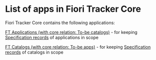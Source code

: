 # List of apps in Fiori Tracker Core

Fiori Tracker Core contains the following applications: 

[FT Applications (with core relation: To-be catalogs)](../../core/SPS03/apps.md) - for keeping [Specification records](../../specification-records.md) of applications in scope

[FT Catalogs (with core relation: To-be apps)](../../core/SPS03/cats.md) - for keeping [Specification records](../../specification-records.md) of catalogs in scope